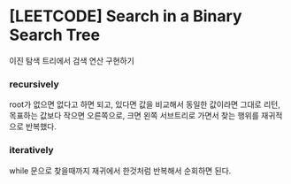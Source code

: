 # [LEETCODE] Search in a Binary Search Tree

이진 탐색 트리에서 검색 연산 구현하기

### recursively

root가 없으면 없다고 하면 되고, 있다면 값을 비교해서 동일한 값이라면 그대로 리턴, 목표하는 값보다 작으면 오른쪽으로, 크면 왼쪽 서브트리로 가면서 찾는 행위를 재귀적으로 반복했다.

### iteratively

while 문으로 찾을때까지 재귀에서 한것처럼 반복해서 순회하면 된다.
